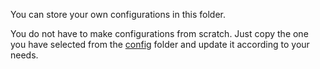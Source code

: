 You can store your own configurations in this folder.

You do not have to make configurations from scratch.
Just copy the one you have selected from the [config](config) folder and update it according to your needs.

